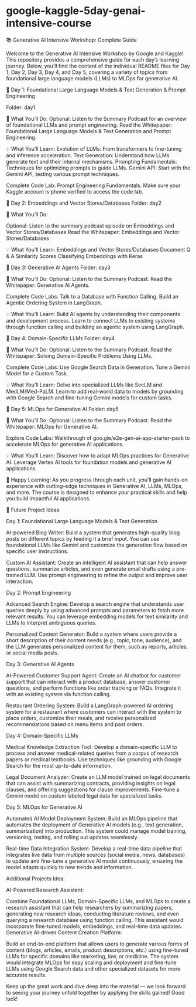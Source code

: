 # google-kaggle-5day-genai-intensive-course

📚 Generative AI Intensive Workshop: Complete Guide

Welcome to the Generative AI Intensive Workshop by Google and Kaggle! This repository provides a comprehensive guide for each day’s learning journey. Below, you’ll find the content of the individual README files for Day 1, Day 2, Day 3, Day 4, and Day 5, covering a variety of topics from foundational large language models (LLMs) to MLOps for generative AI.

📅 Day 1: Foundational Large Language Models & Text Generation & Prompt Engineering

Folder: day1

📝 What You’ll Do:
Optional: Listen to the Summary Podcast for an overview of foundational LLMs and prompt engineering.
Read the Whitepaper: Foundational Large Language Models & Text Generation and Prompt Engineering.

💡 What You’ll Learn:
Evolution of LLMs: From transformers to fine-tuning and inference acceleration.
Text Generation: Understand how LLMs generate text and their internal mechanisms.
Prompting Fundamentals: Techniques for optimizing prompts to guide LLMs.
Gemini API: Start with the Gemini API, testing various prompt techniques.

Complete Code Lab: 
Prompt Engineering Fundamentals. Make sure your Kaggle account is phone verified to access the code lab.

📅 Day 2: Embeddings and Vector Stores/Databases
Folder: day2

📝 What You’ll Do:

Optional: Listen to the summary podcast episode on Embeddings and Vector Stores/Databases
Read the Whitepaper: Embeddings and Vector Stores/Databases

💡 What You’ll Learn:
Embeddings and Vector Stores/Databases
Document Q & A
Similarity Scores
Classifying Embeddings with Keras

📅 Day 3: Generative AI Agents
Folder: day3

📝 What You’ll Do:
Optional: Listen to the Summary Podcast.
Read the Whitepaper: Generative AI Agents.

Complete Code Labs:
Talk to a Database with Function Calling.
Build an Agentic Ordering System in LangGraph.

💡 What You’ll Learn:
Build AI agents by understanding their components and development process.
Learn to connect LLMs to existing systems through function calling and building an agentic system using LangGraph.

📅 Day 4: Domain-Specific LLMs
Folder: day4

📝 What You’ll Do:
Optional: Listen to the Summary Podcast.
Read the Whitepaper: Solving Domain-Specific Problems Using LLMs.

Complete Code Labs:
Use Google Search Data in Generation.
Tune a Gemini Model for a Custom Task.

💡 What You’ll Learn:
Delve into specialized LLMs like SecLM and MedLM/Med-PaLM.
Learn to add real-world data to models by grounding with Google Search and fine-tuning Gemini models for custom tasks.

📅 Day 5: MLOps for Generative AI
Folder: day5

📝 What You’ll Do:
Optional: Listen to the Summary Podcast.
Read the Whitepaper: MLOps for Generative AI.

Explore Code Labs:
Walkthrough of goo.gle/e2e-gen-ai-app-starter-pack to accelerate MLOps for generative AI applications.

💡 What You’ll Learn:
Discover how to adapt MLOps practices for Generative AI.
Leverage Vertex AI tools for foundation models and generative AI applications.

🎉 Happy Learning!
As you progress through each unit, you’ll gain hands-on experience with cutting-edge techniques in Generative AI, LLMs, MLOps, and more. The course is designed to enhance your practical skills and help you build impactful AI applications.

🚀 Future Project Ideas

Day 1: Foundational Large Language Models & Text Generation

AI-powered Blog Writer:
Build a system that generates high-quality blog posts on different topics by feeding it a brief input. You can use foundational LLMs like Gemini and customize the generation flow based on specific user instructions.

Custom AI Assistant:
Create an intelligent AI assistant that can help answer questions, summarize articles, and even generate email drafts using a pre-trained LLM. Use prompt engineering to refine the output and improve user interaction.

Day 2: Prompt Engineering

Advanced Search Engine:
Develop a search engine that understands user queries deeply by using advanced prompts and parameters to fetch more relevant results. You can leverage embedding models for text similarity and LLMs to interpret ambiguous queries.

Personalized Content Generator:
Build a system where users provide a short description of their content needs (e.g., topic, tone, audience), and the LLM generates personalized content for them, such as reports, articles, or social media posts.

Day 3: Generative AI Agents

AI-Powered Customer Support Agent:
Create an AI chatbot for customer support that can interact with a product database, answer customer questions, and perform functions like order tracking or FAQs. Integrate it with an existing system via function calling.

Restaurant Ordering System:
Build a LangGraph-powered AI ordering system for a restaurant where customers can interact with the system to place orders, customize their meals, and receive personalized recommendations based on menu items and past orders.

Day 4: Domain-Specific LLMs

Medical Knowledge Extraction Tool:
Develop a domain-specific LLM to process and answer medical-related queries from a corpus of research papers or medical textbooks. Use techniques like grounding with Google Search for the most up-to-date information.

Legal Document Analyzer:
Create an LLM model trained on legal documents that can assist with summarizing contracts, providing insights on legal clauses, and offering suggestions for clause improvements. Fine-tune a Gemini model on custom labeled legal data for specialized tasks.

Day 5: MLOps for Generative AI

Automated AI Model Deployment System:
Build an MLOps pipeline that automates the deployment of Generative AI models (e.g., text generation, summarization) into production. This system could manage model training, versioning, testing, and rolling out updates seamlessly.

Real-time Data Integration System:
Develop a real-time data pipeline that integrates live data from multiple sources (social media, news, databases) to update and fine-tune a generative AI model continuously, ensuring the model adapts quickly to new trends and information.

Additional Projects Idea:

AI-Powered Research Assistant:

Combine Foundational LLMs, Domain-Specific LLMs, and MLOps to create a research assistant that can help researchers by summarizing papers, generating new research ideas, conducting literature reviews, and even querying a research database using function calling. This assistant would incorporate fine-tuned models, embeddings, and real-time data updates.
Generative AI-driven Content Creation Platform:

Build an end-to-end platform that allows users to generate various forms of content (blogs, articles, emails, product descriptions, etc.) using fine-tuned LLMs for specific domains like marketing, law, or medicine. The system would integrate MLOps for easy scaling and deployment and fine-tune LLMs using Google Search data and other specialized datasets for more accurate results.

Keep up the great work and dive deep into the material — we look forward to seeing your journey unfold together by applying the skills gained! Good luck!
